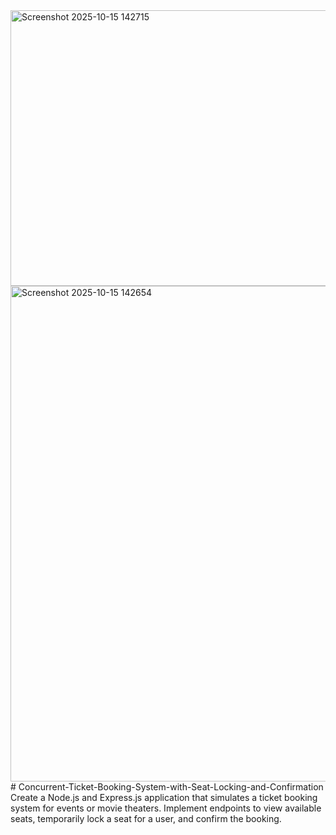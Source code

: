 <img width="965" height="441" alt="Screenshot 2025-10-15 142715" src="https://github.com/user-attachments/assets/f9e284bb-2182-4831-8745-e38546ff0053" />
<img width="967" height="793" alt="Screenshot 2025-10-15 142654" src="https://github.com/user-attachments/assets/2489686e-69f5-4aaa-800c-2e460bd00b9b" />
# Concurrent-Ticket-Booking-System-with-Seat-Locking-and-Confirmation
Create a Node.js and Express.js application that simulates a ticket booking system for events or movie theaters. Implement endpoints to view available seats, temporarily lock a seat for a user, and confirm the booking. 
